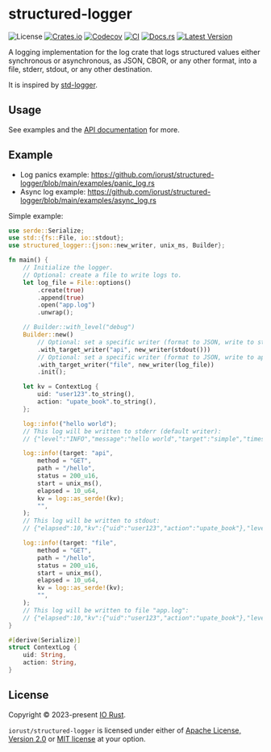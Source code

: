 # structured-logger

![License](https://img.shields.io/crates/l/structured-logger.svg)
[![Crates.io](https://img.shields.io/crates/d/structured-logger.svg)](https://crates.io/crates/structured-logger)
[![Codecov](https://codecov.io/gh/iorust/structured-logger/branch/main/graph/badge.svg)](https://codecov.io/gh/iorust/structured-logger)
[![CI](https://github.com/iorust/structured-logger/actions/workflows/ci.yml/badge.svg)](https://github.com/iorust/structured-logger/actions/workflows/ci.yml)
[![Docs.rs](https://img.shields.io/docsrs/structured-logger?label=docs.rs)](https://docs.rs/structured-logger)
[![Latest Version](https://img.shields.io/crates/v/structured-logger.svg)](https://crates.io/crates/structured-logger)

A logging implementation for the log crate that logs structured values either synchronous or asynchronous, as JSON, CBOR, or any other format, into a file, stderr, stdout, or any other destination.

It is inspired by [std-logger](https://github.com/Thomasdezeeuw/std-logger).

## Usage

See examples and the [API documentation] for more.

## Example

* Log panics example: https://github.com/iorust/structured-logger/blob/main/examples/panic_log.rs
* Async log example: https://github.com/iorust/structured-logger/blob/main/examples/async_log.rs

Simple example:
```rust
use serde::Serialize;
use std::{fs::File, io::stdout};
use structured_logger::{json::new_writer, unix_ms, Builder};

fn main() {
    // Initialize the logger.
    // Optional: create a file to write logs to.
    let log_file = File::options()
        .create(true)
        .append(true)
        .open("app.log")
        .unwrap();

    // Builder::with_level("debug")
    Builder::new()
        // Optional: set a specific writer (format to JSON, write to stdout) for target "api".
        .with_target_writer("api", new_writer(stdout()))
        // Optional: set a specific writer (format to JSON, write to app.log file) for target "file".
        .with_target_writer("file", new_writer(log_file))
        .init();

    let kv = ContextLog {
        uid: "user123".to_string(),
        action: "upate_book".to_string(),
    };

    log::info!("hello world");
    // This log will be written to stderr (default writer):
    // {"level":"INFO","message":"hello world","target":"simple","timestamp":1679745592127}

    log::info!(target: "api",
        method = "GET",
        path = "/hello",
        status = 200_u16,
        start = unix_ms(),
        elapsed = 10_u64,
        kv = log::as_serde!(kv);
        "",
    );
    // This log will be written to stdout:
    // {"elapsed":10,"kv":{"uid":"user123","action":"upate_book"},"level":"INFO","message":"","method":"GET","path":"/hello","start":1679745592127,"status":200,"target":"api","timestamp":1679745592127}

    log::info!(target: "file",
        method = "GET",
        path = "/hello",
        status = 200_u16,
        start = unix_ms(),
        elapsed = 10_u64,
        kv = log::as_serde!(kv);
        "",
    );
    // This log will be written to file "app.log":
    // {"elapsed":10,"kv":{"uid":"user123","action":"upate_book"},"level":"INFO","message":"","method":"GET","path":"/hello","start":1679745592127,"status":200,"target":"file","timestamp":1679745592127}
}

#[derive(Serialize)]
struct ContextLog {
    uid: String,
    action: String,
}
```

[API documentation]: https://docs.rs/structured-logger

## License
Copyright © 2023-present [IO Rust](https://github.com/iorust).

`iorust/structured-logger` is licensed under either of <a href="LICENSE-APACHE">Apache License, Version
2.0</a> or <a href="LICENSE">MIT license</a> at your option.
